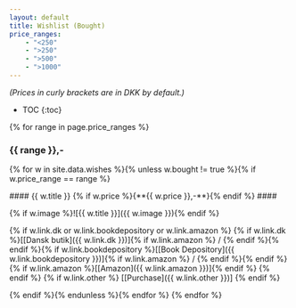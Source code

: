 ```yaml
---
layout: default
title: Wishlist (Bought)
price_ranges:
    - "<250"
    - ">250"
    - ">500"
    - ">1000"
---
```

<i>(Prices in curly brackets are in DKK by default.)</i>

* TOC
{:toc}

{% for range in page.price_ranges %}
### {{ range }},- ###
{% for w in site.data.wishes %}{% unless w.bought != true %}{% if w.price_range == range %}

<div class="tile" markdown="1">
#### {{ w.title }} {% if w.price %}<span style="white-space:nowrap">{**{{ w.price }},-**}</span>{% endif %} ####

{% if w.image %}![{{ w.title }}]({{ w.image }}){% endif %}

{% if w.link.dk or w.link.bookdepository or w.link.amazon %}
<span style="text-align: center;">{% if w.link.dk %}[[Dansk butik]({{ w.link.dk }})]{% if w.link.amazon %} / {% endif %}{% endif %}{% if w.link.bookdepository %}[[Book Depository]({{ w.link.bookdepository }})]{% if w.link.amazon %} / {% endif %}{% endif %}{% if w.link.amazon %}[[Amazon]({{ w.link.amazon }})]{% endif %}</span>
{% endif %}
{% if w.link.other %}
<span style="text-align: center;">[[Purchase]({{ w.link.other }})]</span>
{% endif %}
</div>
{% endif %}{% endunless %}{% endfor %}
{% endfor %}

